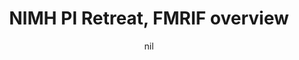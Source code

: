 ---
title: "NIMH PI Retreat, FMRIF overview"
project_id: 
date: nil
conference_id: ""
presenters:
   - peter_bandettini
summary: "<p>NIMH PI Retreat, FMRIF overview, Bethesda, MD</p>"
file: /assets/presentations/T204.ppt
filename: T204.ppt
layout: presentation
---